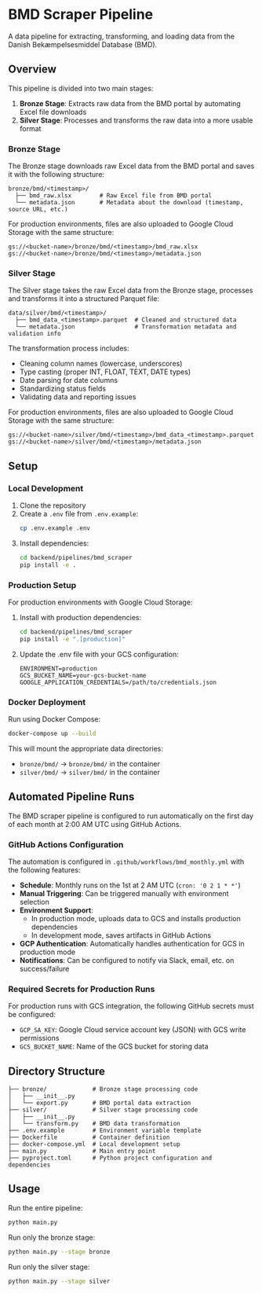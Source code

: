 # BMD Scraper Pipeline

A data pipeline for extracting, transforming, and loading data from the Danish Bekæmpelsesmiddel Database (BMD).

## Overview

This pipeline is divided into two main stages:

1. **Bronze Stage**: Extracts raw data from the BMD portal by automating Excel file downloads
2. **Silver Stage**: Processes and transforms the raw data into a more usable format

### Bronze Stage
The Bronze stage downloads raw Excel data from the BMD portal and saves it with the following structure:
```
bronze/bmd/<timestamp>/
  ├── bmd_raw.xlsx        # Raw Excel file from BMD portal
  └── metadata.json       # Metadata about the download (timestamp, source URL, etc.)
```

For production environments, files are also uploaded to Google Cloud Storage with the same structure:
```
gs://<bucket-name>/bronze/bmd/<timestamp>/bmd_raw.xlsx
gs://<bucket-name>/bronze/bmd/<timestamp>/metadata.json
```

### Silver Stage
The Silver stage takes the raw Excel data from the Bronze stage, processes and transforms it into a structured Parquet file:
```
data/silver/bmd/<timestamp>/
  ├── bmd_data_<timestamp>.parquet  # Cleaned and structured data
  └── metadata.json                 # Transformation metadata and validation info
```

The transformation process includes:
- Cleaning column names (lowercase, underscores)
- Type casting (proper INT, FLOAT, TEXT, DATE types)
- Date parsing for date columns
- Standardizing status fields
- Validating data and reporting issues

For production environments, files are also uploaded to Google Cloud Storage with the same structure:
```
gs://<bucket-name>/silver/bmd/<timestamp>/bmd_data_<timestamp>.parquet
gs://<bucket-name>/silver/bmd/<timestamp>/metadata.json
```

## Setup

### Local Development

1. Clone the repository
2. Create a `.env` file from `.env.example`:
   ```bash
   cp .env.example .env
   ```
3. Install dependencies:
   ```bash
   cd backend/pipelines/bmd_scraper
   pip install -e .
   ```

### Production Setup

For production environments with Google Cloud Storage:

1. Install with production dependencies:
   ```bash
   cd backend/pipelines/bmd_scraper
   pip install -e ".[production]"
   ```

2. Update the .env file with your GCS configuration:
   ```
   ENVIRONMENT=production
   GCS_BUCKET_NAME=your-gcs-bucket-name
   GOOGLE_APPLICATION_CREDENTIALS=/path/to/credentials.json
   ```

### Docker Deployment

Run using Docker Compose:
```bash
docker-compose up --build
```

This will mount the appropriate data directories:
- `bronze/bmd/` -> `bronze/bmd/` in the container
- `silver/bmd/` -> `silver/bmd/` in the container

## Automated Pipeline Runs

The BMD scraper pipeline is configured to run automatically on the first day of each month at 2:00 AM UTC using GitHub Actions.

### GitHub Actions Configuration

The automation is configured in `.github/workflows/bmd_monthly.yml` with the following features:

- **Schedule**: Monthly runs on the 1st at 2 AM UTC (`cron: '0 2 1 * *'`)
- **Manual Triggering**: Can be triggered manually with environment selection
- **Environment Support**:
  - In production mode, uploads data to GCS and installs production dependencies
  - In development mode, saves artifacts in GitHub Actions
- **GCP Authentication**: Automatically handles authentication for GCS in production mode
- **Notifications**: Can be configured to notify via Slack, email, etc. on success/failure

### Required Secrets for Production Runs

For production runs with GCS integration, the following GitHub secrets must be configured:

- `GCP_SA_KEY`: Google Cloud service account key (JSON) with GCS write permissions
- `GCS_BUCKET_NAME`: Name of the GCS bucket for storing data

## Directory Structure

```
├── bronze/             # Bronze stage processing code
│   ├── __init__.py
│   └── export.py       # BMD portal data extraction
├── silver/             # Silver stage processing code
│   ├── __init__.py
│   └── transform.py    # BMD data transformation
├── .env.example        # Environment variable template
├── Dockerfile          # Container definition
├── docker-compose.yml  # Local development setup
├── main.py             # Main entry point
├── pyproject.toml      # Python project configuration and dependencies
```

## Usage

Run the entire pipeline:
```bash
python main.py
```

Run only the bronze stage:
```bash
python main.py --stage bronze
```

Run only the silver stage:
```bash
python main.py --stage silver
```
